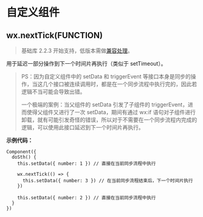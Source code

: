 <!-- https://developers.weixin.qq.com/miniprogram/dev/api/custom-component.html -->

自定义组件
=====

wx.nextTick(FUNCTION)
---------------------

> 基础库 2.2.3 开始支持，低版本需做[兼容处理](https://developers.weixin.qq.com/miniprogram/dev/framework/compatibility.html)。

用于延迟一部分操作到下一个时间片再执行（类似于 setTimeout）。

> PS：因为自定义组件中的 setData 和 triggerEvent 等接口本身是同步的操作，当这几个接口被连续调用时，都是在一个同步流程中执行完的，因此若逻辑不当可能会导致出错。
> 
> 一个极端的案例：当父组件的 setData 引发了子组件的 triggerEvent，进而使得父组件又进行了一次 setData，期间有通过 wx:if 语句对子组件进行卸载，就有可能引发奇怪的错误，所以对于不需要在一个同步流程内完成的逻辑，可以使用此接口延迟到下一个时间片再执行。

**示例代码：**

    Component({
      doSth() {
        this.setData({ number: 1 }) // 直接在当前同步流程中执行
    
        wx.nextTick(() => {
          this.setData({ number: 3 }) // 在当前同步流程结束后，下一个时间片执行
        })
    
        this.setData({ number: 2 }) // 直接在当前同步流程中执行
      }
    })
